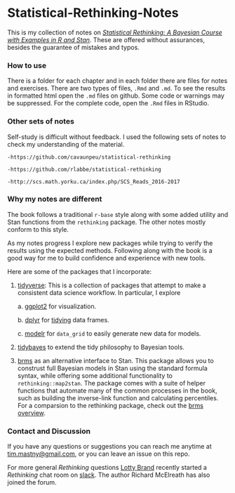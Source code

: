 # Statistical-Rethinking-Notes

This is my collection of notes on [*Statistical Rethinking: A Bayesian Course with Examples in R and Stan*](http://xcelab.net/rm/statistical-rethinking/). These are offered without assurances, besides the guarantee of mistakes and typos.

### How to use

There is a folder for each chapter and in each folder there are files for notes and exercises. There are two types of files, `.Rmd` and `.md`. To see the results in formatted html open the `.md` files on github. Some code or warnings may be suppressed. For the complete code, open the `.Rmd` files in RStudio.

### Other sets of notes

Self-study is difficult without feedback. I used the following sets of notes to check my understanding of the material.

    -https://github.com/cavaunpeu/statistical-rethinking

    -https://github.com/rlabbe/statistical-rethinking

    -http://scs.math.yorku.ca/index.php/SCS_Reads_2016-2017

### Why my notes are different

The book follows a traditional `r-base` style along with some added utility and Stan functions from the `rethinking` package. The other notes mostly conform to this style.  

As my notes progress I explore new packages while trying to verify the results using the expected methods. Following along with the book is a good way for me to build confidence and experience with new tools. 

Here are some of the packages that I incorporate:

1. [tidyverse](https://www.tidyverse.org/packages/): This is a collection of packages that attempt to make a consistent data science workflow. In particular, I explore

    a. [ggplot2](http://ggplot2.tidyverse.org/index.html) for visualization.

    b. [dplyr](http://dplyr.tidyverse.org/) for [tidying](https://cran.r-project.org/web/packages/tidyr/vignettes/tidy-data.html) data frames.

    c. [modelr](https://github.com/tidyverse/modelr) for `data_grid` to easily generate new data for models. 

2. [tidybayes](https://github.com/mjskay/tidybayes) to extend the tidy philosophy to Bayesian tools.

3. [brms](https://github.com/paul-buerkner/brms) as an alternative interface to Stan. This package allows you to construst full Bayesian models in Stan using the standard formula syntax, while offering some additional functionality to `rethinking::map2stan`. The package comes with a suite of helper functions that automate many of the common processes in the book, such as building the inverse-link function and calculating percentiles. For a comparsion to the rethinking package, check out the [brms overview](https://cran.r-project.org/web/packages/brms/vignettes/brms_overview.pdf). 


### Contact and Discussion

If you have any questions or suggestions you can reach me anytime at tim.mastny@gmail.com, or you can leave an issue on this repo. 

For more general *Rethinking* questions [Lotty Brand](https://twitter.com/LottyBrand22) recently started a *Rethinking* chat room on [slack](https://rethinkingstatistics.slack.com/). The author Richard McElreath has also joined the forum. 


